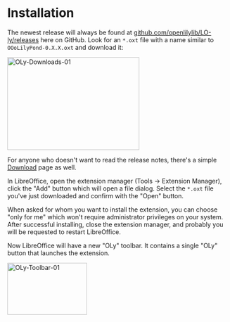 # Installation

The newest release will always be found at <a href="https://github.com/openlilylib/LO-ly/releases">github.com/openlilylib/LO-ly/releases</a> here on GitHub. Look for an <code>*.oxt</code> file with a name similar to <code>OOoLilyPond-0.X.X.oxt</code> and download it:

<a href="http://lilypondblog.org/wp-content/uploads/2017/03/OLy-Downloads-01.gif"><img class="aligncenter wp-image-4658 size-medium" src="http://lilypondblog.org/wp-content/uploads/2017/03/OLy-Downloads-01-300x211.gif" alt="OLy-Downloads-01" width="300" height="211" /></a>

For anyone who doesn't want to read the release notes, there's a simple <a href="https://github.com/openlilylib/LO-ly/wiki/Downloads">Download</a> page as well.

In LibreOffice, open the extension manager (Tools -&gt; Extension Manager), click the "Add" button which will open a file dialog. Select the <code>*.oxt</code> file you've just downloaded and confirm with the "Open" button.

When asked for whom you want to install the extension, you can choose "only for me" which won't require administrator privileges on your system. After successful installing, close the extension manager, and probably you will be requested to restart LibreOffice.

Now LibreOffice will have a new "OLy" toolbar. It contains a single "OLy" button that launches the extension.


<a href="http://lilypondblog.org/wp-content/uploads/2017/03/OLy-Toolbar-01.gif"><img class="aligncenter size-full wp-image-4673" src="http://lilypondblog.org/wp-content/uploads/2017/03/OLy-Toolbar-01.gif" alt="OLy-Toolbar-01" width="181" height="118" /></a>